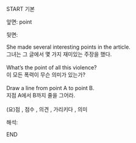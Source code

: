 START
기본

앞면:
point


뒷면:
<div>She made several interesting points in the article. </div><div>그녀는 그 글에서 몇 가지 재미있는 주장을 했다.</div><div><br></div><div><div>What’s the point of all this violence? </div><div>이 모든 폭력이 무슨 의미가 있는가?</div></div><div><br></div><div><div>Draw a line from point A to point B. </div><div><div>지점 A에서 B까지 줄을 그어라.</div></div></div><div><br></div><div>(요)점 , 점수 , 의견 , 가리키다 , 의미</div>


해석:
<!--ID: 1746614454446-->
END